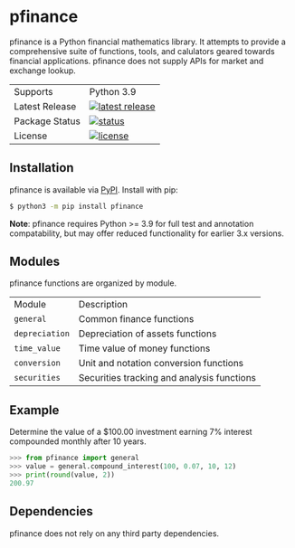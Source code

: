 # pfinance
pfinance is a Python financial mathematics library.
It attempts to provide a comprehensive suite of functions, tools, and calulators geared towards financial applications.
pfinance does not supply APIs for market and exchange lookup.

<table>
  <tr>
    <td>Supports</td>
    <td>Python 3.9</td>
  </tr>
  <tr>
    <td>Latest Release</td>
    <td>
      <a href="https://pypi.org/project/pfinance/">
        <img src="https://img.shields.io/pypi/v/pfinance.svg" alt="latest release" />
      </a>
    </td>
  </tr>
  <tr>
    <td>Package Status</td>
    <td>
      <a href="https://pypi.org/project/pyfinance/">
        <img src="https://img.shields.io/pypi/status/pyfinance.svg" alt="status" /></td>
      </a>
  </tr>
  <tr>
    <td>License</td>
    <td>
      <a href="https://github.com/bsolomon1124/pyfinance/blob/master/LICENSE">
        <img src="https://img.shields.io/pypi/l/pyfinance.svg" alt="license" />
      </a>
    </td>
  </tr>
</table>

## Installation
pfinance is available via [PyPI](https://pypi.python.org/pypi/pfinance/). Install with pip:

```bash
$ python3 -m pip install pfinance
```

**Note**: pfinance requires Python >= 3.9 for full test and annotation compatability, but may offer reduced functionality for earlier 3.x versions.

## Modules
pfinance functions are organized by module.

<table>
  <tr>
    <td>Module</td>
    <td>Description</td>
  </tr>
  <tr>
    <td><code>general</code></td>
    <td>Common finance functions</td>
  </tr>
  <tr>
    <td><code>depreciation</code></td>
    <td>Depreciation of assets functions</td>
  </tr>
  <tr>
    <td><code>time_value</code></td>
    <td>Time value of money functions</td>
  </tr>
  <tr>
    <td><code>conversion</code></td>
    <td>Unit and notation conversion functions</td>
  </tr>
  <tr>
    <td><code>securities</code></td>
    <td>Securities tracking and analysis functions</td>
  </tr>
</table>

## Example
Determine the value of a $100.00 investment earning 7% interest compounded monthly after 10 years.
```python
>>> from pfinance import general
>>> value = general.compound_interest(100, 0.07, 10, 12)
>>> print(round(value, 2))
200.97
```

## Dependencies

pfinance does not rely on any third party dependencies.
